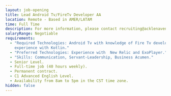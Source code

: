 ```yaml
---
layout: job-opening
title: Lead Android Tv/FireTv Developer AA
location: Remote - Based in AMER/LATAM
time: Full Time
description: For more information, please contact recruiting@acklenavenue.com.
salaryRange: Negotiable
requirements:
  - "Required Technologies: Android Tv with knowledge of Fire Tv development,
    experience with Kotlin."
  - "Preferred Technologies: Experience with  New Relic and ExoPlayer."
  - "Skills: Communication, Servant-Leadership, Business Acumen."
  - Senior Level.
  - Full-time job (40 hours weekly).
  - Permanent contract.
  - C1 Advanced English Level.
  - Availability from 8am to 5pm in the CST time zone.
hidden: false
---
```

